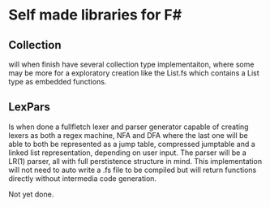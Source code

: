 # Self made libraries for F#
## Collection
will when finish have several collection type implementaiton, where some may be more for a exploratory creation like the 
List.fs which contains a List type as embedded functions.

## LexPars 
Is when done a fullfletch lexer and parser generator capable of creating lexers as both a regex machine, NFA and DFA
where the last one will be able to both be represented as a jump table, compressed jumptable and a linked list representation, depending on user input. The parser will be a LR(1) parser, all with full perstistence structure in mind. This implementation will not need to auto write a .fs file to be compiled but will return functions directly without intermedia code generation. 

Not yet done.
